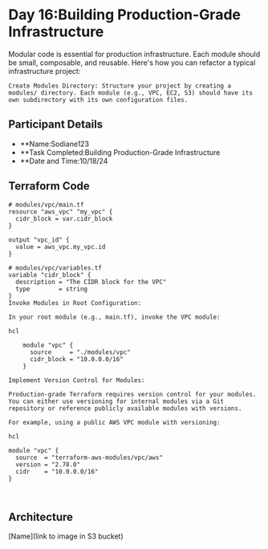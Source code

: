 # Day 16:Building Production-Grade Infrastructure
Modular code is essential for production infrastructure. Each module should be small, composable, and reusable. Here's how you can refactor a typical infrastructure project:

    Create Modules Directory: Structure your project by creating a modules/ directory. Each module (e.g., VPC, EC2, S3) should have its own subdirectory with its own configuration files.

## Participant Details

- **Name:Sodiane123
- **Task Completed:Building Production-Grade Infrastructure
- **Date and Time:10/18/24

## Terraform Code 
```hcl
# modules/vpc/main.tf
resource "aws_vpc" "my_vpc" {
  cidr_block = var.cidr_block
}

output "vpc_id" {
  value = aws_vpc.my_vpc.id
}

# modules/vpc/variables.tf
variable "cidr_block" {
  description = "The CIDR block for the VPC"
  type        = string
}
Invoke Modules in Root Configuration:

In your root module (e.g., main.tf), invoke the VPC module:

hcl

    module "vpc" {
      source     = "./modules/vpc"
      cidr_block = "10.0.0.0/16"
    }

Implement Version Control for Modules:

Production-grade Terraform requires version control for your modules. You can either use versioning for internal modules via a Git repository or reference publicly available modules with versions.

For example, using a public AWS VPC module with versioning:

hcl

module "vpc" {
  source  = "terraform-aws-modules/vpc/aws"
  version = "2.78.0"
  cidr    = "10.0.0.0/16"
}



```
## Architecture 

[Name](link to image in S3 bucket)
